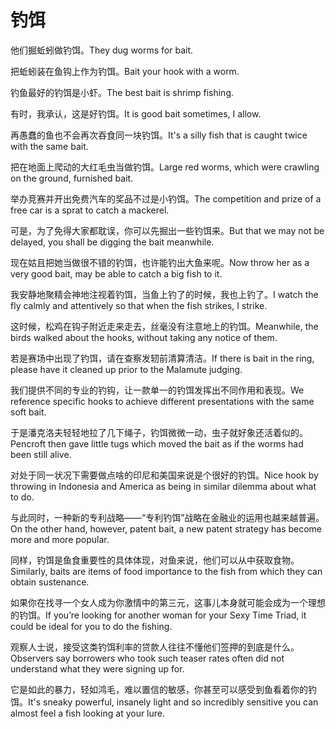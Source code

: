 # 钓饵

<p><span class="chinese">他们掘蚯蚓做钓饵。</span><span class="english">They dug worms for bait.</span></p>

<p><span class="chinese">把蚯蚓装在鱼钩上作为钓饵。</span><span class="english">Bait your hook with a worm.</span></p>

<p><span class="chinese">钓鱼最好的钓饵是小虾。</span><span class="english">The best bait is shrimp fishing.</span></p>

<p><span class="chinese">有时，我承认，这是好钓饵。</span><span class="english">It is good bait sometimes, I allow.</span></p>

<p><span class="chinese">再愚蠢的鱼也不会再次吞食同一块钓饵。</span><span class="english">It's a silly fish that is caught twice with the same bait.</span></p>

<p><span class="chinese">把在地面上爬动的大红毛虫当做钓饵。</span><span class="english">Large red worms, which were crawling on the ground, furnished bait.</span></p>

<p><span class="chinese">举办竞赛并开出免费汽车的奖品不过是小钓饵。</span><span class="english">The competition and prize of a free car is a sprat to catch a mackerel.</span></p>

<p><span class="chinese">可是，为了免得大家都耽误，你可以先掘出一些钓饵来。</span><span class="english">But that we may not be delayed, you shall be digging the bait meanwhile.</span></p>

<p><span class="chinese">现在姑且把她当做很不错的钓饵，也许能钓出大鱼来呢。</span><span class="english">Now throw her as a very good bait, may be able to catch a big fish to it.</span></p>

<p><span class="chinese">我安静地聚精会神地注视着钓饵，当鱼上钓了的时候，我也上钓了。</span><span class="english">I watch the fly calmly and attentively so that when the fish strikes, I strike.</span></p>

<p><span class="chinese">这时候，松鸡在钩子附近走来走去，丝毫没有注意地上的钓饵。</span><span class="english">Meanwhile, the birds walked about the hooks, without taking any notice of them.</span></p>

<p><span class="chinese">若是赛场中出现了钓饵，请在查察发轫前清算清洁。</span><span class="english">If there is bait in the ring, please have it cleaned up prior to the Malamute judging.</span></p>

<p><span class="chinese">我们提供不同的专业的钓钩，让一款单一的钓饵发挥出不同作用和表现。</span><span class="english">We reference specific hooks to achieve different presentations with the same soft bait.</span></p>

<p><span class="chinese">于是潘克洛夫轻轻地拉了几下绳子，钓饵微微一动，虫子就好象还活着似的。</span><span class="english">Pencroft then gave little tugs which moved the bait as if the worms had been still alive.</span></p>

<p><span class="chinese">对处于同一状况下需要做点啥的印尼和美国来说是个很好的钓饵。</span><span class="english">Nice hook by throwing in Indonesia and America as being in similar dilemma about what to do.</span></p>

<p><span class="chinese">与此同时，一种新的专利战略——“专利钓饵”战略在金融业的运用也越来越普遍。</span><span class="english">On the other hand, however, patent bait, a new patent strategy has become more and more popular.</span></p>

<p><span class="chinese">同样，钓饵是鱼食重要性的具体体现，对鱼来说，他们可以从中获取食物。</span><span class="english">Similarly, baits are items of food importance to the fish from which they can obtain sustenance.</span></p>

<p><span class="chinese">如果你在找寻一个女人成为你激情中的第三元，这事儿本身就可能会成为一个理想的钓饵。</span><span class="english">If you’re looking for another woman for your Sexy Time Triad, it could be ideal for you to do the fishing.</span></p>

<p><span class="chinese">观察人士说，接受这类钓饵利率的贷款人往往不懂他们签押的到底是什么。</span><span class="english">Observers say borrowers who took such teaser rates often did not understand what they were signing up for.</span></p>

<p><span class="chinese">它是如此的暴力，轻如鸿毛，难以置信的敏感，你甚至可以感受到鱼看着你的钓饵。</span><span class="english">It's sneaky powerful, insanely light and so incredibly sensitive you can almost feel a fish looking at your lure.</span></p>

